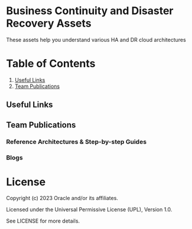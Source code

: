 # Business Continuity and Disaster Recovery Assets

These assets help you understand various HA and DR cloud architectures


# Table of Contents
 
1. [Useful Links](#useful-links)
2. [Team Publications](#team-publications)

 
## Useful Links

## Team Publications

### Reference Architectures & Step-by-step Guides


### Blogs
 




# License

Copyright (c) 2023 Oracle and/or its affiliates.

Licensed under the Universal Permissive License (UPL), Version 1.0.

See LICENSE for more details.
